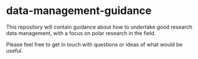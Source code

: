 # data-management-guidance
This repository will contain guidance about how to undertake good research data management, with a focus on polar research in the field. 

Please feel free to get in touch with questions or ideas of what would be useful.
